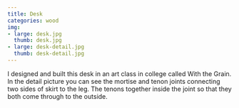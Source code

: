 ```yaml
---
title: Desk
categories: wood
img:
- large: desk.jpg
  thumb: desk.jpg
- large: desk-detail.jpg
  thumb: desk-detail.jpg
---
```


I designed and built this desk in an art class in college called With the Grain. In the detail picture you can see the mortise and tenon joints connecting two sides of skirt to the leg. The tenons together inside the joint so that they both come through to the outside. 
